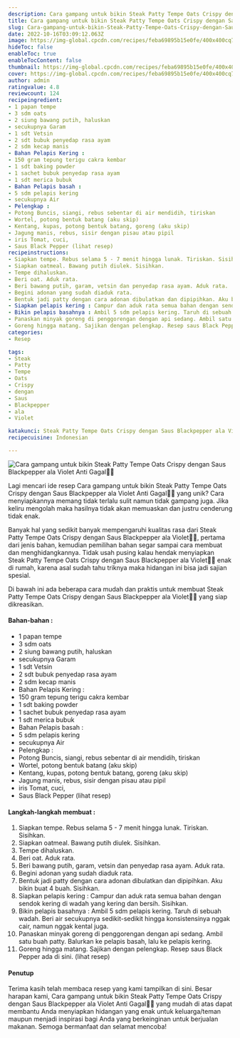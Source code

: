 ```yaml
---
description: Cara gampang untuk bikin Steak Patty Tempe Oats Crispy dengan Saus Blackpepper ala Violet Anti Gagal"
title: Cara gampang untuk bikin Steak Patty Tempe Oats Crispy dengan Saus Blackpepper ala Violet Anti Gagal
slug: Cara-gampang-untuk-bikin-Steak-Patty-Tempe-Oats-Crispy-dengan-Saus-Blackpepper-ala-Violet-Anti-Gagal
date: 2022-10-16T03:09:12.063Z
image: https://img-global.cpcdn.com/recipes/feba69895b15e0fe/400x400cq70/photo.jpg
hideToc: false
enableToc: true
enableTocContent: false
thumbnail: https://img-global.cpcdn.com/recipes/feba69895b15e0fe/400x400cq70/photo.jpg
cover: https://img-global.cpcdn.com/recipes/feba69895b15e0fe/400x400cq70/photo.jpg
author: admin
ratingvalue: 4.8
reviewcount: 124
recipeingredient:
- 1 papan tempe
- 3 sdm oats
- 2 siung bawang putih, haluskan
- secukupnya Garam
- 1 sdt Vetsin
- 2 sdt bubuk penyedap rasa ayam
- 2 sdm kecap manis
- Bahan Pelapis Kering :
- 150 gram tepung terigu cakra kembar
- 1 sdt baking powder
- 1 sachet bubuk penyedap rasa ayam
- 1 sdt merica bubuk
- Bahan Pelapis basah :
- 5 sdm pelapis kering
- secukupnya Air
- Pelengkap :
- Potong Buncis, siangi, rebus sebentar di air mendidih, tiriskan
- Wortel, potong bentuk batang (aku skip)
- Kentang, kupas, potong bentuk batang, goreng (aku skip)
- Jagung manis, rebus, sisir dengan pisau atau pipil
- iris Tomat, cuci,
- Saus Black Pepper (lihat resep)
recipeinstructions:
- Siapkan tempe. Rebus selama 5 - 7 menit hingga lunak. Tiriskan. Sisihkan.
- Siapkan oatmeal. Bawang putih diulek. Sisihkan.
- Tempe dihaluskan.
- Beri oat. Aduk rata.
- Beri bawang putih, garam, vetsin dan penyedap rasa ayam. Aduk rata.
- Begini adonan yang sudah diaduk rata.
- Bentuk jadi patty dengan cara adonan dibulatkan dan dipipihkan. Aku bikin buat 4 buah. Sisihkan.
- Siapkan pelapis kering : Campur dan aduk rata semua bahan dengan sendok kering di wadah yang kering dan bersih. Sisihkan.
- Bikin pelapis basahnya : Ambil 5 sdm pelapis kering. Taruh di sebuah wadah. Beri air secukupnya sedikit-sedikit hingga konsistensinya nggak cair, namun nggak kental juga.
- Panaskan minyak goreng di penggorengan dengan api sedang. Ambil satu buah patty. Balurkan ke pelapis basah, lalu ke pelapis kering.
- Goreng hingga matang. Sajikan dengan pelengkap. Resep saus Black Pepper ada di sini. (lihat resep)
categories:
- Resep

tags:
- Steak
- Patty
- Tempe
- Oats
- Crispy
- dengan
- Saus
- Blackpepper
- ala
- Violet

katakunci: Steak Patty Tempe Oats Crispy dengan Saus Blackpepper ala Violet
recipecuisine: Indonesian

---
```


![Cara gampang untuk bikin Steak Patty Tempe Oats Crispy dengan Saus Blackpepper ala Violet Anti Gagal👩‍🍳](https://img-global.cpcdn.com/recipes/feba69895b15e0fe/400x400cq70/photo.jpg)

Lagi mencari ide resep Cara gampang untuk bikin Steak Patty Tempe Oats Crispy dengan Saus Blackpepper ala Violet Anti Gagal👩‍🍳 yang unik? Cara menyiapkannya memang tidak terlalu sulit namun tidak gampang juga. Jika keliru mengolah maka hasilnya tidak akan memuaskan dan justru cenderung tidak enak.

Banyak hal yang sedikit banyak mempengaruhi kualitas rasa dari Steak Patty Tempe Oats Crispy dengan Saus Blackpepper ala Violet👩‍🍳, pertama dari jenis bahan, kemudian pemilihan bahan segar sampai cara membuat dan menghidangkannya. Tidak usah pusing kalau hendak menyiapkan Steak Patty Tempe Oats Crispy dengan Saus Blackpepper ala Violet👩‍🍳 enak di rumah, karena asal sudah tahu triknya maka hidangan ini bisa jadi sajian spesial.

Di bawah ini ada beberapa cara mudah dan praktis untuk membuat Steak Patty Tempe Oats Crispy dengan Saus Blackpepper ala Violet👩‍🍳 yang siap dikreasikan.

<!--inarticleads1-->

#### Bahan-bahan :

- 1 papan tempe
- 3 sdm oats
- 2 siung bawang putih, haluskan
- secukupnya Garam
- 1 sdt Vetsin
- 2 sdt bubuk penyedap rasa ayam
- 2 sdm kecap manis
- Bahan Pelapis Kering :
- 150 gram tepung terigu cakra kembar
- 1 sdt baking powder
- 1 sachet bubuk penyedap rasa ayam
- 1 sdt merica bubuk
- Bahan Pelapis basah :
- 5 sdm pelapis kering
- secukupnya Air
- Pelengkap :
- Potong Buncis, siangi, rebus sebentar di air mendidih, tiriskan
- Wortel, potong bentuk batang (aku skip)
- Kentang, kupas, potong bentuk batang, goreng (aku skip)
- Jagung manis, rebus, sisir dengan pisau atau pipil
- iris Tomat, cuci,
- Saus Black Pepper (lihat resep)

<!--inarticleads2-->

#### Langkah-langkah membuat :

1. Siapkan tempe. Rebus selama 5 - 7 menit hingga lunak. Tiriskan. Sisihkan.
1. Siapkan oatmeal. Bawang putih diulek. Sisihkan.
1. Tempe dihaluskan.
1. Beri oat. Aduk rata.
1. Beri bawang putih, garam, vetsin dan penyedap rasa ayam. Aduk rata.
1. Begini adonan yang sudah diaduk rata.
1. Bentuk jadi patty dengan cara adonan dibulatkan dan dipipihkan. Aku bikin buat 4 buah. Sisihkan.
1. Siapkan pelapis kering : Campur dan aduk rata semua bahan dengan sendok kering di wadah yang kering dan bersih. Sisihkan.
1. Bikin pelapis basahnya : Ambil 5 sdm pelapis kering. Taruh di sebuah wadah. Beri air secukupnya sedikit-sedikit hingga konsistensinya nggak cair, namun nggak kental juga.
1. Panaskan minyak goreng di penggorengan dengan api sedang. Ambil satu buah patty. Balurkan ke pelapis basah, lalu ke pelapis kering.
1. Goreng hingga matang. Sajikan dengan pelengkap. Resep saus Black Pepper ada di sini. (lihat resep)

#### Penutup

Terima kasih telah membaca resep yang kami tampilkan di sini. Besar harapan kami, Cara gampang untuk bikin Steak Patty Tempe Oats Crispy dengan Saus Blackpepper ala Violet Anti Gagal👩‍🍳 yang mudah di atas dapat membantu Anda menyiapkan hidangan yang enak untuk keluarga/teman maupun menjadi inspirasi bagi Anda yang berkeinginan untuk berjualan makanan. Semoga bermanfaat dan selamat mencoba!